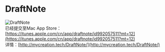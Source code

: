 # DraftNote
![DraftNote](http://ww3.sinaimg.cn/mw690/006eyqCyjw1f8jwtjao4zj30sg0sgq4h.jpg)  
已经提交至Mac App Store：[https://itunes.apple.com/cn/app/draftnote/id992057511?mt=12](https://itunes.apple.com/cn/app/draftnote/id992057511?mt=12)    
详情：[http://mycreation.tech/DraftNote/](http://mycreation.tech/DraftNote/)
